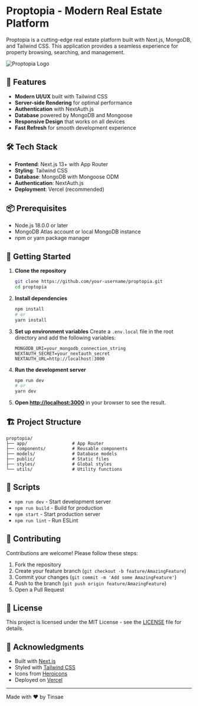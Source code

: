 # Proptopia - Modern Real Estate Platform

Proptopia is a cutting-edge real estate platform built with Next.js, MongoDB, and Tailwind CSS. This application provides a seamless experience for property browsing, searching, and management.

![Proptopia Logo](/public/logo.png)

## 🚀 Features

- **Modern UI/UX** built with Tailwind CSS
- **Server-side Rendering** for optimal performance
- **Authentication** with NextAuth.js
- **Database** powered by MongoDB and Mongoose
- **Responsive Design** that works on all devices
- **Fast Refresh** for smooth development experience

## 🛠️ Tech Stack

- **Frontend**: Next.js 13+ with App Router
- **Styling**: Tailwind CSS
- **Database**: MongoDB with Mongoose ODM
- **Authentication**: NextAuth.js
- **Deployment**: Vercel (recommended)

## 📦 Prerequisites

- Node.js 18.0.0 or later
- MongoDB Atlas account or local MongoDB instance
- npm or yarn package manager

## 🚀 Getting Started

1. **Clone the repository**
   ```bash
   git clone https://github.com/your-username/proptopia.git
   cd proptopia
   ```

2. **Install dependencies**
   ```bash
   npm install
   # or
   yarn install
   ```

3. **Set up environment variables**
   Create a `.env.local` file in the root directory and add the following variables:
   ```
   MONGODB_URI=your_mongodb_connection_string
   NEXTAUTH_SECRET=your_nextauth_secret
   NEXTAUTH_URL=http://localhost:3000
   ```

4. **Run the development server**
   ```bash
   npm run dev
   # or
   yarn dev
   ```

5. **Open [http://localhost:3000](http://localhost:3000)** in your browser to see the result.

## 🏗️ Project Structure

```
proptopia/
├── app/                 # App Router
├── components/          # Reusable components
├── models/              # Database models
├── public/              # Static files
├── styles/              # Global styles
└── utils/               # Utility functions
```

## 📝 Scripts

- `npm run dev` - Start development server
- `npm run build` - Build for production
- `npm start` - Start production server
- `npm run lint` - Run ESLint

## 🤝 Contributing

Contributions are welcome! Please follow these steps:

1. Fork the repository
2. Create your feature branch (`git checkout -b feature/AmazingFeature`)
3. Commit your changes (`git commit -m 'Add some AmazingFeature'`)
4. Push to the branch (`git push origin feature/AmazingFeature`)
5. Open a Pull Request

## 📄 License

This project is licensed under the MIT License - see the [LICENSE](LICENSE) file for details.

## 🙏 Acknowledgments

- Built with [Next.js](https://nextjs.org/)
- Styled with [Tailwind CSS](https://tailwindcss.com/)
- Icons from [Heroicons](https://heroicons.com/)
- Deployed on [Vercel](https://vercel.com/)

---

Made with ❤️ by Tinsae
